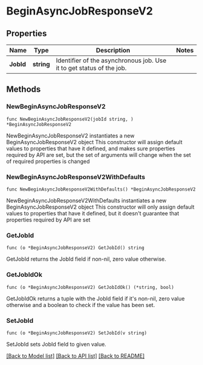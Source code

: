 # BeginAsyncJobResponseV2

## Properties

Name | Type | Description | Notes
------------ | ------------- | ------------- | -------------
**JobId** | **string** | Identifier of the asynchronous job. Use it to get status of the job. | 

## Methods

### NewBeginAsyncJobResponseV2

`func NewBeginAsyncJobResponseV2(jobId string, ) *BeginAsyncJobResponseV2`

NewBeginAsyncJobResponseV2 instantiates a new BeginAsyncJobResponseV2 object
This constructor will assign default values to properties that have it defined,
and makes sure properties required by API are set, but the set of arguments
will change when the set of required properties is changed

### NewBeginAsyncJobResponseV2WithDefaults

`func NewBeginAsyncJobResponseV2WithDefaults() *BeginAsyncJobResponseV2`

NewBeginAsyncJobResponseV2WithDefaults instantiates a new BeginAsyncJobResponseV2 object
This constructor will only assign default values to properties that have it defined,
but it doesn't guarantee that properties required by API are set

### GetJobId

`func (o *BeginAsyncJobResponseV2) GetJobId() string`

GetJobId returns the JobId field if non-nil, zero value otherwise.

### GetJobIdOk

`func (o *BeginAsyncJobResponseV2) GetJobIdOk() (*string, bool)`

GetJobIdOk returns a tuple with the JobId field if it's non-nil, zero value otherwise
and a boolean to check if the value has been set.

### SetJobId

`func (o *BeginAsyncJobResponseV2) SetJobId(v string)`

SetJobId sets JobId field to given value.



[[Back to Model list]](../README.md#documentation-for-models) [[Back to API list]](../README.md#documentation-for-api-endpoints) [[Back to README]](../README.md)


